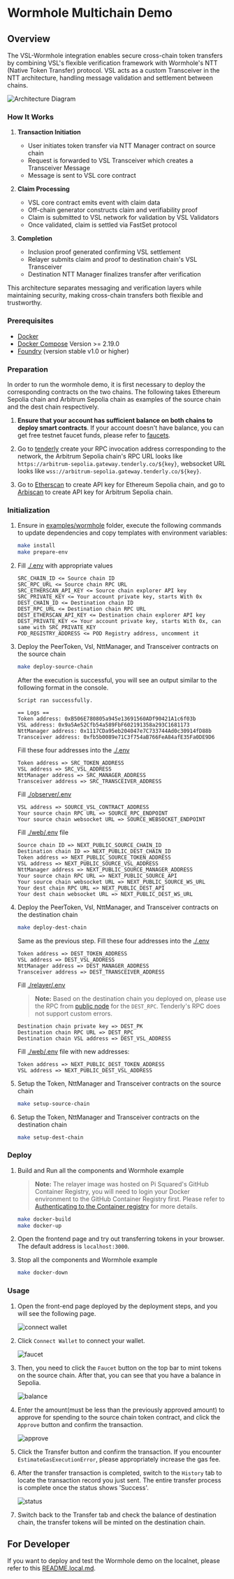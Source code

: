 # Wormhole Multichain Demo


## Overview

The VSL-Wormhole integration enables secure cross-chain token transfers by combining VSL's flexible verification framework with Wormhole's NTT (Native Token Transfer) protocol. VSL acts as a custom Transceiver in the NTT architecture, handling message validation and settlement between chains.

![Architecture Diagram](./arch.jpg)

### How It Works

1. **Transaction Initiation**
   - User initiates token transfer via NTT Manager contract on source chain
   - Request is forwarded to VSL Transceiver which creates a Transceiver Message
   - Message is sent to VSL core contract

2. **Claim Processing**
   - VSL core contract emits event with claim data
   - Off-chain generator constructs claim and verifiability proof
   - Claim is submitted to VSL network for validation by VSL Validators
   - Once validated, claim is settled via FastSet protocol

3. **Completion**
   - Inclusion proof generated confirming VSL settlement
   - Relayer submits claim and proof to destination chain's VSL Transceiver
   - Destination NTT Manager finalizes transfer after verification

This architecture separates messaging and verification layers while maintaining security, making cross-chain transfers both flexible and trustworthy.


### Prerequisites

- [Docker](https://docs.docker.com/get-docker/)
- [Docker Compose](https://docs.docker.com/compose/install/) Version >= 2.19.0
- [Foundry](https://book.getfoundry.sh/) (version stable v1.0 or higher)

### Preparation

In order to run the wormhole demo, it is first necessary to deploy the corresponding contracts on the two chains. The following takes Ethereum Sepolia chain and Arbitrum Sepolia chain as examples of the source chain and the dest chain respectively.

1. **Ensure that your account has sufficient balance on both chains to deploy smart contracts**. If your account doesn't have balance, you can get free testnet faucet funds, please refer to [faucets](https://www.alchemy.com/faucets).

2. Go to [tenderly](https://dashboard.tenderly.co) create your RPC invocation address corresponding to the network, the Arbitrum Sepolia chain's RPC URL looks like `https://arbitrum-sepolia.gateway.tenderly.co/${key}`, websocket URL looks like `wss://arbitrum-sepolia.gateway.tenderly.co/${key}`.

3. Go to [Etherscan](https://etherscan.io/myapikey) to create API key for Ethereum Sepolia chain, and go to [Arbiscan](https://arbiscan.io/myapikey) to create API key for Arbitrum Sepolia chain.

### Initialization

1. Ensure in [examples/wormhole](./) folder, execute the following commands to update dependencies and copy templates with environment variables:

   ```bash
   make install
   make prepare-env
   ```

2. Fill [./.env](./.env) with appropriate values

   ```env
   SRC_CHAIN_ID <= Source chain ID
   SRC_RPC_URL <= Source chain RPC URL
   SRC_ETHERSCAN_API_KEY <= Source chain explorer API key
   SRC_PRIVATE_KEY <= Your account private key, starts With 0x
   DEST_CHAIN_ID <= Destination chain ID
   DEST_RPC_URL <= Destination chain RPC URL
   DEST_ETHERSCAN_API_KEY <= Destination chain explorer API key
   DEST_PRIVATE_KEY <= Your account private key, starts With 0x, can same with SRC_PRIVATE_KEY
   POD_REGISTRY_ADDRESS <= POD Registry address, uncomment it
   ```

3. Deploy the PeerToken, Vsl, NttManager, and Transceiver contracts on the source chain

   ```bash
   make deploy-source-chain
   ```

   After the execution is successful, you will see an output similar to the following format in the console.

   ```log
   Script ran successfully.

   == Logs ==
   Token address: 0xB506E780805a945e13691560ADf90421A1c6f03b
   VSL address: 0x9a5Ae52Cfb54a589FbF602191358a293C1681173
   NttManager address: 0x1117CDa95eb204047e7C733744Ad0c30914fD88b
   Transceiver address: 0xfb5b0089e71C3f754aB766FeA84afE35Fa0DE9D6
   ```

   Fill these four addresses into the [./.env](./.env)

   ```log
   Token address => SRC_TOKEN_ADDRESS
   VSL address => SRC_VSL_ADDRESS
   NttManager address => SRC_MANAGER_ADDRESS
   Transceiver address => SRC_TRANSCEIVER_ADDRESS
   ```

   Fill [./observer/.env](./observer/.env)

   ```log
   VSL address => SOURCE_VSL_CONTRACT_ADDRESS
   Your source chain RPC URL => SOURCE_RPC_ENDPOINT
   Your source chain websocket URL => SOURCE_WEBSOCKET_ENDPOINT
   ```

   Fill [./web/.env](./web/.env) file

   ```log
   Source chain ID => NEXT_PUBLIC_SOURCE_CHAIN_ID
   Destination chain ID => NEXT_PUBLIC_DEST_CHAIN_ID
   Token address => NEXT_PUBLIC_SOURCE_TOKEN_ADDRESS
   VSL address => NEXT_PUBLIC_SOURCE_VSL_ADDRESS
   NttManager address => NEXT_PUBLIC_SOURCE_MANAGER_ADDRESS
   Your source chain RPC URL => NEXT_PUBLIC_SOURCE_API
   Your source chain websocket URL => NEXT_PUBLIC_SOURCE_WS_URL
   Your dest chain RPC URL => NEXT_PUBLIC_DEST_API
   Your dest chain websocket URL => NEXT_PUBLIC_DEST_WS_URL
   ```

4. Deploy the PeerToken, Vsl, NttManager, and Transceiver contracts on the destination chain

   ```bash
   make deploy-dest-chain
   ```

   Same as the previous step. Fill these four addresses into the [./.env](./.env)

   ```log
   Token address => DEST_TOKEN_ADDRESS
   VSL address => DEST_VSL_ADDRESS
   NttManager address => DEST_MANAGER_ADDRESS
   Transceiver address => DEST_TRANSCEIVER_ADDRESS
   ```
   
   Fill [./relayer/.env](./relayer/.env)

   > **Note:**
   > Based on the destination chain you deployed on, please use the RPC from [public node](https://publicnode.com/) for the `DEST_RPC`. Tenderly's RPC does not support custom errors.

   ```log
   Destination chain private key => DEST_PK
   Destination chain RPC URL => DEST_RPC
   Destination chain VSL address => DEST_VSL_ADDRESS
   ```

   Fill [./web/.env](./web/.env) file with new addresses:

   ```log
   Token address => NEXT_PUBLIC_DEST_TOKEN_ADDRESS
   VSL address => NEXT_PUBLIC_DEST_VSL_ADDRESS
   ```

5. Setup the Token, NttManager and Transceiver contracts on the source chain

   ```bash
   make setup-source-chain
   ```

6. Setup the Token, NttManager and Transceiver contracts on the destination chain

   ```bash
   make setup-dest-chain
   ```

### Deploy

1. Build and Run all the components and Wormhole example

   > **Note:** The relayer image was hosted on Pi Squared's GitHub Container Registry, you will need to login your Docker environment to the GitHub Container Registry first. Please refer to [Authenticating to the Container registry](https://docs.github.com/en/packages/working-with-a-github-packages-registry/working-with-the-container-registry#authenticating-to-the-container-registry) for more details.

   ```bash
   make docker-build
   make docker-up
   ```

2. Open the frontend page and try out transferring tokens in your browser. The default address is `localhost:3000`.

3. Stop all the components and Wormhole example

   ```bash
   make docker-down
   ```

### Usage

1. Open the front-end page deployed by the deployment steps, and you will see the following page.

   ![connect wallet](snapshots/connect_wallet.png)

2. Click `Connect Wallet` to connect your wallet.

   ![faucet](snapshots/faucet.png)

3. Then, you need to click the `Faucet` button on the top bar to mint tokens on the source chain. After that, you can see that you have a balance in Sepolia.

   ![balance](snapshots/balance.png)

4. Enter the amount(must be less than the previously approved amount) to approve for spending to the source chain token contract, and click the `Approve` button and confirm the transaction.

   ![approve](snapshots/approve.png)

5. Click the Transfer button and confirm the transaction. If you encounter `EstimateGasExecutionError`, please appropriately increase the gas fee.

6. After the transfer transaction is completed, switch to the `History` tab to locate the transaction record you just sent. The entire transfer process is complete once the status shows 'Success'.

   ![status](snapshots/status.png)

7. Switch back to the Transfer tab and check the balance of destination chain, the transfer tokens will be minted on the destination chain.

## For Developer

If you want to deploy and test the Wormhole demo on the localnet, please refer to this [README.local.md](./README.local.md).
